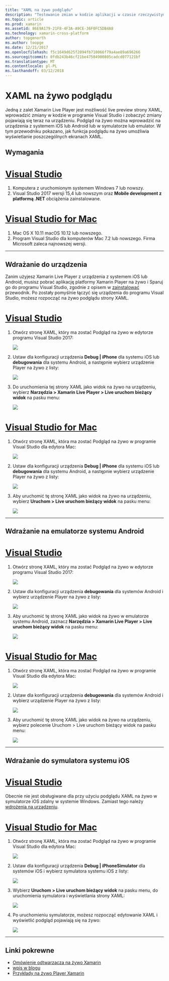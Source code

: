 ```yaml
---
title: "XAML na żywo podglądu"
description: "Testowanie zmian w kodzie aplikacji w czasie rzeczywistym na urządzenia z systemem iOS lub Android"
ms.topic: article
ms.prod: xamarin
ms.assetid: 86E9A179-21F8-4F3A-A9CE-36F0FC5DB4A8
ms.technology: xamarin-cross-platform
author: topgenorth
ms.author: toopge
ms.date: 12/21/2017
ms.openlocfilehash: f5c1649d625f2094fb710066f79a4ae89a696266
ms.sourcegitcommit: 0fdb243b46cf21be47584900805cadcd077121bf
ms.translationtype: MT
ms.contentlocale: pl-PL
ms.lasthandoff: 03/12/2018
---
```

# <a name="xaml-live-previewing"></a>XAML na żywo podglądu

Jedną z zalet Xamarin Live Player jest możliwość live preview strony XAML, wprowadzić zmiany w kodzie w programie Visual Studio i zobaczyć zmiany pojawiają się teraz na urządzeniu. Podgląd na żywo można wprowadzić na urządzenia z systemem iOS lub Android lub w symulatorze lub emulator. W tym przewodniku pokazano, jak funkcja podglądu na żywo umożliwia wyświetlanie poszczególnych ekranach XAML.

## <a name="requirements"></a>Wymagania

# <a name="visual-studiotabvswin"></a>[Visual Studio](#tab/vswin)

1. Komputera z uruchomionym systemem Windows 7 lub nowszy.
2. Visual Studio 2017 wersji 15,4 lub nowszym oraz **Mobile development z platformą .NET** obciążenia zainstalowane.

# <a name="visual-studio-for-mactabvsmac"></a>[Visual Studio for Mac](#tab/vsmac)

1. Mac OS X 10.11 macOS 10.12 lub nowszego.
2. Program Visual Studio dla komputerów Mac 7.2 lub nowszego. Firma Microsoft zaleca najnowszej wersji.

-----



<a name="deploydevice" />

## <a name="deploying-to-device"></a>Wdrażanie do urządzenia

Zanim użyjesz Xamarin Live Player z urządzenia z systemem iOS lub Android, musisz pobrać aplikację platformy Xamarin Player na żywo i Sparuj go do programu Visual Studio, zgodnie z opisem w [zainstalować](~/tools/live-player/install.md) przewodnik. Po zostały pomyślnie łączyć się urządzenia do programu Visual Studio, możesz rozpocząć na żywo podglądu strony XAML. 

# <a name="visual-studiotabvswin"></a>[Visual Studio](#tab/vswin)

1. Otwórz stronę XAML, który ma zostać Podgląd na żywo w edytorze programu Visual Studio 2017:

    ![](live-view-images/vs-image1.png)

2. Ustaw dla konfiguracji urządzenia **Debug | iPhone** dla systemu iOS lub **debugowania** dla systemu Android, a następnie wybierz urządzenie Player na żywo z listy:

    ![](live-view-images/vs-image2.png)

3. Do uruchomienia tej strony XAML jako widok na żywo na urządzeniu, wybierz **Narzędzia > Xamarin Live Player > Live uruchom bieżący widok** na pasku menu:

    ![](live-view-images/vs-image3.png)

# <a name="visual-studio-for-mactabvsmac"></a>[Visual Studio for Mac](#tab/vsmac)

1. Otwórz stronę XAML, która ma zostać Podgląd na żywo w programie Visual Studio dla edytora Mac:

    ![](live-view-images/image1.png)

2. Ustaw dla konfiguracji urządzenia **Debug | iPhone** dla systemu iOS lub **debugowania** dla systemu Android, a następnie wybierz urządzenie Player na żywo z listy:

    ![](live-view-images/image2.png)

3. Aby uruchomić tę stronę XAML jako widok na żywo na urządzeniu, wybierz **Uruchom > Live uruchom bieżący widok** na pasku menu:

    ![](live-view-images/image3.png)

-----








## <a name="deploying-to-android-emulator"></a>Wdrażanie na emulatorze systemu Android

# <a name="visual-studiotabvswin"></a>[Visual Studio](#tab/vswin)

1. Otwórz stronę XAML, który ma zostać Podgląd na żywo w edytorze programu Visual Studio 2017:

    ![](live-view-images/vs-image1.png)

2. Ustaw dla konfiguracji urządzenia **debugowania** dla systemów Android i wybierz urządzenie Player na żywo z listy:

    ![](live-view-images/vs-image4.png)

3. Aby uruchomić tę stronę XAML jako widok na żywo w emulatorze systemu Android, zaznacz **Narzędzia > Xamarin Live Player > Live uruchom bieżący widok** na pasku menu:

    ![](live-view-images/vs-image3.png)

# <a name="visual-studio-for-mactabvsmac"></a>[Visual Studio for Mac](#tab/vsmac)

1. Otwórz stronę XAML, która ma zostać Podgląd na żywo w programie Visual Studio dla edytora Mac:

    ![](live-view-images/image7.png)

2. Ustaw dla konfiguracji urządzenia **debugowania** dla systemów Android i wybierz urządzenie Player na żywo z listy:

    ![](live-view-images/image6.png)

3. Aby uruchomić tę stronę XAML jako widok na żywo na urządzeniu, wybierz polecenie Uruchom > Live uruchom bieżący widok na pasku menu:

    ![](live-view-images/image3.png)

-----





## <a name="deploying-to-ios-simulator"></a>Wdrażanie do symulatora systemu iOS

# <a name="visual-studiotabvswin"></a>[Visual Studio](#tab/vswin)

Obecnie nie jest obsługiwane dla przy użyciu podglądu XAML na żywo w symulatorze iOS zdalny w systemie Windows. Zamiast tego należy [wdrożenia na urządzeniu](#deploydevice).

# <a name="visual-studio-for-mactabvsmac"></a>[Visual Studio for Mac](#tab/vsmac)

1. Otwórz stronę XAML, która ma zostać Podgląd na żywo w programie Visual Studio dla edytora Mac:

    ![](live-view-images/image1.png)

2. Ustaw dla konfiguracji urządzenia **Debug | iPhoneSimulator** dla systemów iOS i wybierz symulatora systemu iOS z listy:

    ![](live-view-images/image2.png)

3. Wybierz **Uruchom > Live uruchom bieżący widok** na pasku menu, do uruchomienia symulatora i wyświetlania strony XAML:

    ![](live-view-images/image4.png)

4. Po uruchomieniu symulatorze, możesz rozpocząć edytowanie XAML i wyświetlić podgląd pojawiają się na żywo:

    ![](live-view-images/image5.png)  

-----








## <a name="related-links"></a>Linki pokrewne

- [Omówienie odtwarzacza na żywo Xamarin](https://xamarin.com/live)
- [wpis w blogu](https://blog.xamarin.com/live-player/)
- [Przykłady na żywo Player Xamarin](~/tools/livehttps://developer.xamarin.com/samples.md)

